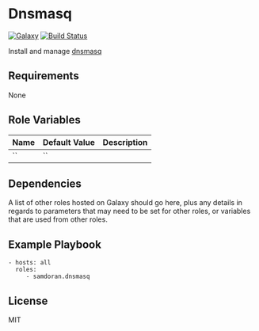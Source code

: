 Dnsmasq
=========
[![Galaxy](https://img.shields.io/badge/galaxy-samdoran.dnsmasq-blue.svg?style=flat)](https://galaxy.ansible.com/samdoran/dnsmasq)
[![Build Status](https://travis-ci.org/samdoran/dnsmasq.svg?branch=master)](https://travis-ci.org/samdoran/ansible-role-dnsmasq)

Install and manage [dnsmasq](http://www.thekelleys.org.uk/dnsmasq/doc.html)

Requirements
------------

None

Role Variables
--------------

| Name              | Default Value       | Description          |
|-------------------|---------------------|----------------------|
| `` | `` |  |


Dependencies
------------

A list of other roles hosted on Galaxy should go here, plus any details in regards to parameters that may need to be set for other roles, or variables that are used from other roles.

Example Playbook
----------------

    - hosts: all
      roles:
         - samdoran.dnsmasq

License
-------

MIT
